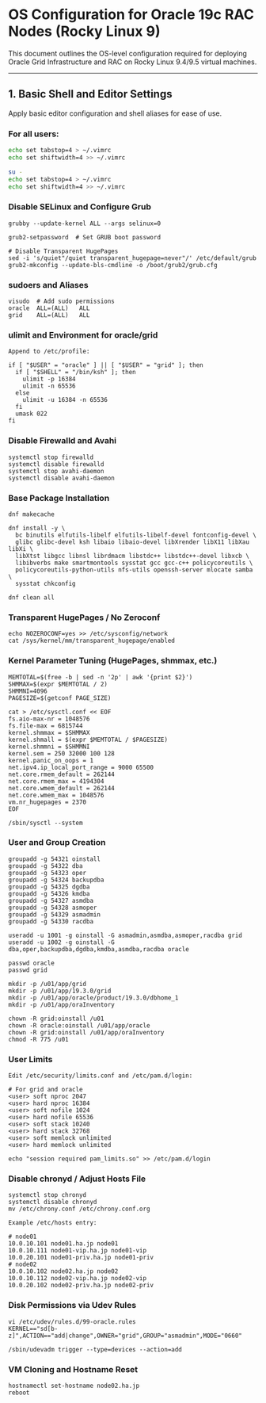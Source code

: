 # OS Configuration for Oracle 19c RAC Nodes (Rocky Linux 9)

This document outlines the OS-level configuration required for deploying Oracle Grid Infrastructure and RAC on Rocky Linux 9.4/9.5 virtual machines.

---

## 1. Basic Shell and Editor Settings

Apply basic editor configuration and shell aliases for ease of use.

### For all users:

```bash
echo set tabstop=4 > ~/.vimrc
echo set shiftwidth=4 >> ~/.vimrc

su -
echo set tabstop=4 > ~/.vimrc
echo set shiftwidth=4 >> ~/.vimrc
```

### Disable SELinux and Configure Grub
```
grubby --update-kernel ALL --args selinux=0

grub2-setpassword  # Set GRUB boot password

# Disable Transparent HugePages
sed -i 's/quiet"/quiet transparent_hugepage=never"/' /etc/default/grub
grub2-mkconfig --update-bls-cmdline -o /boot/grub2/grub.cfg
```

### sudoers and Aliases
```
visudo  # Add sudo permissions
oracle  ALL=(ALL)   ALL
grid    ALL=(ALL)   ALL
```

### ulimit and Environment for oracle/grid
```
Append to /etc/profile:

if [ "$USER" = "oracle" ] || [ "$USER" = "grid" ]; then
  if [ "$SHELL" = "/bin/ksh" ]; then
    ulimit -p 16384
    ulimit -n 65536
  else
    ulimit -u 16384 -n 65536
  fi
  umask 022
fi
```

### Disable Firewalld and Avahi
```
systemctl stop firewalld
systemctl disable firewalld
systemctl stop avahi-daemon
systemctl disable avahi-daemon
```

### Base Package Installation
```
dnf makecache

dnf install -y \
  bc binutils elfutils-libelf elfutils-libelf-devel fontconfig-devel \
  glibc glibc-devel ksh libaio libaio-devel libXrender libX11 libXau libXi \
  libXtst libgcc libnsl librdmacm libstdc++ libstdc++-devel libxcb \
  libibverbs make smartmontools sysstat gcc gcc-c++ policycoreutils \
  policycoreutils-python-utils nfs-utils openssh-server mlocate samba \
  sysstat chkconfig

dnf clean all
```

### Transparent HugePages / No Zeroconf
```
echo NOZEROCONF=yes >> /etc/sysconfig/network
cat /sys/kernel/mm/transparent_hugepage/enabled
```

### Kernel Parameter Tuning (HugePages, shmmax, etc.)
```
MEMTOTAL=$(free -b | sed -n '2p' | awk '{print $2}')
SHMMAX=$(expr $MEMTOTAL / 2)
SHMMNI=4096
PAGESIZE=$(getconf PAGE_SIZE)

cat > /etc/sysctl.conf << EOF
fs.aio-max-nr = 1048576
fs.file-max = 6815744
kernel.shmmax = $SHMMAX
kernel.shmall = $(expr $MEMTOTAL / $PAGESIZE)
kernel.shmmni = $SHMMNI
kernel.sem = 250 32000 100 128
kernel.panic_on_oops = 1
net.ipv4.ip_local_port_range = 9000 65500
net.core.rmem_default = 262144
net.core.rmem_max = 4194304
net.core.wmem_default = 262144
net.core.wmem_max = 1048576
vm.nr_hugepages = 2370
EOF

/sbin/sysctl --system
```

### User and Group Creation
```
groupadd -g 54321 oinstall
groupadd -g 54322 dba
groupadd -g 54323 oper
groupadd -g 54324 backupdba
groupadd -g 54325 dgdba
groupadd -g 54326 kmdba
groupadd -g 54327 asmdba
groupadd -g 54328 asmoper
groupadd -g 54329 asmadmin
groupadd -g 54330 racdba

useradd -u 1001 -g oinstall -G asmadmin,asmdba,asmoper,racdba grid
useradd -u 1002 -g oinstall -G dba,oper,backupdba,dgdba,kmdba,asmdba,racdba oracle

passwd oracle
passwd grid

mkdir -p /u01/app/grid
mkdir -p /u01/app/19.3.0/grid
mkdir -p /u01/app/oracle/product/19.3.0/dbhome_1
mkdir -p /u01/app/oraInventory

chown -R grid:oinstall /u01
chown -R oracle:oinstall /u01/app/oracle
chown -R grid:oinstall /u01/app/oraInventory
chmod -R 775 /u01
```

### User Limits
```
Edit /etc/security/limits.conf and /etc/pam.d/login:

# For grid and oracle
<user> soft nproc 2047
<user> hard nproc 16384
<user> soft nofile 1024
<user> hard nofile 65536
<user> soft stack 10240
<user> hard stack 32768
<user> soft memlock unlimited
<user> hard memlock unlimited

echo "session required pam_limits.so" >> /etc/pam.d/login
```

### Disable chronyd / Adjust Hosts File
```
systemctl stop chronyd
systemctl disable chronyd
mv /etc/chrony.conf /etc/chrony.conf.org

Example /etc/hosts entry:

# node01
10.0.10.101 node01.ha.jp node01
10.0.10.111 node01-vip.ha.jp node01-vip
10.0.20.101 node01-priv.ha.jp node01-priv
# node02
10.0.10.102 node02.ha.jp node02
10.0.10.112 node02-vip.ha.jp node02-vip
10.0.20.102 node02-priv.ha.jp node02-priv
```

### Disk Permissions via Udev Rules
```
vi /etc/udev/rules.d/99-oracle.rules
KERNEL=="sd[b-z]",ACTION=="add|change",OWNER="grid",GROUP="asmadmin",MODE="0660"

/sbin/udevadm trigger --type=devices --action=add
```

### VM Cloning and Hostname Reset
```
hostnamectl set-hostname node02.ha.jp
reboot
```
